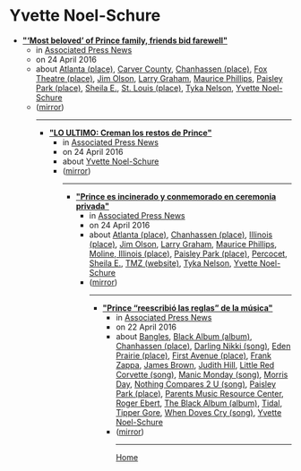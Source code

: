 # Yvette Noel-Schure

 - [**"‘Most beloved’ of Prince family, friends bid farewell"**](https://apnews.com/article/-----4b95289e0fa948359cd177da7ee7e03c)<ul><li>in [Associated Press News](https://apnews.com/)</li><li>on 24 April 2016</li><li>about [Atlanta (place)](../../topics/place/atlanta/index.md), [Carver County](../../topics/carver-county/index.md), [Chanhassen (place)](../../topics/place/chanhassen/index.md), [Fox Theatre (place)](../../topics/place/fox-theatre/index.md), [Jim Olson](../../topics/jim-olson/index.md), [Larry Graham](../../topics/larry-graham/index.md), [Maurice Phillips](../../topics/maurice-phillips/index.md), [Paisley Park (place)](../../topics/place/paisley-park/index.md), [Sheila E.](../../topics/sheila-e/index.md), [St. Louis (place)](../../topics/place/st-louis/index.md), [Tyka Nelson](../../topics/tyka-nelson/index.md), [Yvette Noel-Schure](../../topics/yvette-noel-schure/index.md)</li><li>([mirror](https://web.archive.org/web/*/https://apnews.com/article/-----4b95289e0fa948359cd177da7ee7e03c))</li><ul>

----

 - [**"LO ULTIMO: Creman los restos de Prince"**](https://apnews.com/article/archive-ed60139f778a4039a7f8f26f25288bb5)<ul><li>in [Associated Press News](https://apnews.com/)</li><li>on 24 April 2016</li><li>about [Yvette Noel-Schure](../../topics/yvette-noel-schure/index.md)</li><li>([mirror](https://web.archive.org/web/*/https://apnews.com/article/archive-ed60139f778a4039a7f8f26f25288bb5))</li><ul>

----

 - [**"Prince es incinerado y conmemorado en ceremonia privada"**](https://apnews.com/article/e27398e3a15d4dfdb3292350888ee482)<ul><li>in [Associated Press News](https://apnews.com/)</li><li>on 24 April 2016</li><li>about [Atlanta (place)](../../topics/place/atlanta/index.md), [Chanhassen (place)](../../topics/place/chanhassen/index.md), [Illinois (place)](../../topics/place/illinois/index.md), [Jim Olson](../../topics/jim-olson/index.md), [Larry Graham](../../topics/larry-graham/index.md), [Maurice Phillips](../../topics/maurice-phillips/index.md), [Moline, Illinois (place)](../../topics/place/moline-illinois/index.md), [Paisley Park (place)](../../topics/place/paisley-park/index.md), [Percocet](../../topics/percocet/index.md), [Sheila E.](../../topics/sheila-e/index.md), [TMZ (website)](../../topics/website/tmz/index.md), [Tyka Nelson](../../topics/tyka-nelson/index.md), [Yvette Noel-Schure](../../topics/yvette-noel-schure/index.md)</li><li>([mirror](https://web.archive.org/web/*/https://apnews.com/article/e27398e3a15d4dfdb3292350888ee482))</li><ul>

----

 - [**"Prince “reescribió las reglas” de la música"**](https://apnews.com/article/dbe5c9245d024a89bca2376ee8b631c0)<ul><li>in [Associated Press News](https://apnews.com/)</li><li>on 22 April 2016</li><li>about [Bangles](../../topics/bangles/index.md), [Black Album (album)](../../topics/album/black-album/index.md), [Chanhassen (place)](../../topics/place/chanhassen/index.md), [Darling Nikki (song)](../../topics/song/darling-nikki/index.md), [Eden Prairie (place)](../../topics/place/eden-prairie/index.md), [First Avenue (place)](../../topics/place/first-avenue/index.md), [Frank Zappa](../../topics/frank-zappa/index.md), [James Brown](../../topics/james-brown/index.md), [Judith Hill](../../topics/judith-hill/index.md), [Little Red Corvette (song)](../../topics/song/little-red-corvette/index.md), [Manic Monday (song)](../../topics/song/manic-monday/index.md), [Morris Day](../../topics/morris-day/index.md), [Nothing Compares 2 U (song)](../../topics/song/nothing-compares-2-u/index.md), [Paisley Park (place)](../../topics/place/paisley-park/index.md), [Parents Music Resource Center](../../topics/parents-music-resource-center/index.md), [Roger Ebert](../../topics/roger-ebert/index.md), [The Black Album (album)](../../topics/album/the-black-album/index.md), [Tidal](../../topics/tidal/index.md), [Tipper Gore](../../topics/tipper-gore/index.md), [When Doves Cry (song)](../../topics/song/when-doves-cry/index.md), [Yvette Noel-Schure](../../topics/yvette-noel-schure/index.md)</li><li>([mirror](https://web.archive.org/web/*/https://apnews.com/article/dbe5c9245d024a89bca2376ee8b631c0))</li><ul>

----

[Home](../index.md)
